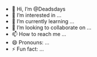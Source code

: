 - 👋 Hi, I’m @Deadsdays
- 👀 I’m interested in ...
- 🌱 I’m currently learning ...
- 💞️ I’m looking to collaborate on ...
- 📫 How to reach me ...
- 😄 Pronouns: ...
- ⚡ Fun fact: ...

<!---
Deadsdays/Deadsdays is a ✨ special ✨ repository because its `README.md` (this file) appears on your GitHub profile.
You can click the Preview link to take a look at your changes.
--->
